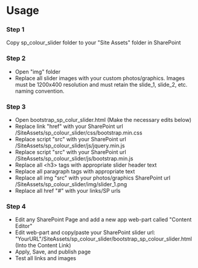 
# Usage
### Step 1
Copy sp_colour_slider folder to your "Site Assets" folder in SharePoint

### Step 2
* Open "img" folder
* Replace all slider images with your custom photos/graphics. Images must be 1200x400 resolution and must retain the slide_1, slide_2, etc. naming convention.

### Step 3
* Open bootstrap_sp_colur_slider.html (Make the necessary edits below)
* Replace link "href" with your SharePoint url /SiteAssets/sp_colour_slider/css/bootstrap.min.css
* Replace script "src" with your SharePoint url /SiteAssets/sp_colour_slider/js/jquery.min.js
* Replace script "src" with your SharePoint url /SiteAssets/sp_colour_slider/js/bootstrap.min.js
* Replace all \<h3\> tags with appropriate slider header text
* Replace all paragraph tags with appropriate text
* Replace all img "src" with your photos/graphics SharePoint url /SiteAssets/sp_colour_slider/img/slider_1.png
* Replace all href "#" with your links/SP urls

### Step 4 
* Edit any SharePoint Page and add a new app web-part called "Content Editor"
* Edit web-part and copy/paste your SharePoint slider url: "YourURL"/SiteAssets/sp_colour_slider/bootstrap_sp_colour_slider.html (Into the Content Link)
* Apply, Save, and publish page
* Test all links and images
